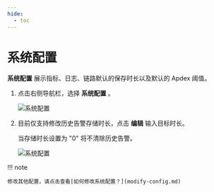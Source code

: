 ```yaml
---
hide:
  - toc
---
```


# 系统配置

 __系统配置__ 展示指标、日志、链路默认的保存时长以及默认的 Apdex 阈值。

1. 点击右侧导航栏，选择 __系统配置__ 。

    ![系统配置](https://docs.daocloud.io/daocloud-docs-images/docs/zh/docs/insight/images/systemconfig00.png)

2. 目前仅支持修改历史告警存储时长，点击 __编辑__ 输入目标时长。

    当存储时长设置为 "0" 将不清除历史告警。

    ![系统配置](https://docs.daocloud.io/daocloud-docs-images/docs/insight/images/sysconfig02.png)

!!! note

    修改其他配置，请点击查看[如何修改系统配置？](modify-config.md)
